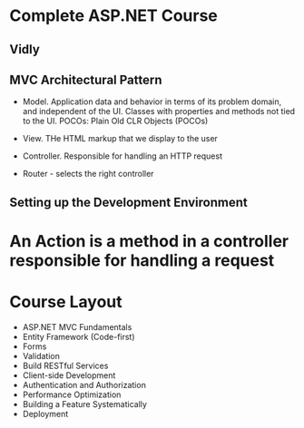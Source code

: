 # Complete ASP.NET Course

## Vidly

## MVC Architectural Pattern

* Model. Application data and behavior in terms of its problem domain, and independent of the UI. Classes with properties and methods not tied to the UI. POCOs: Plain Old CLR Objects (POCOs)
* View. THe HTML markup that we display to the user
* Controller. Responsible for handling an HTTP request

* Router - selects the right controller

## Setting up the Development Environment

# An Action is a method in a controller responsible for handling a request

# Course Layout

* ASP.NET MVC Fundamentals
* Entity Framework (Code-first)
* Forms
* Validation
* Build RESTful Services
* Client-side Development
* Authentication and Authorization
* Performance Optimization
* Building a Feature Systematically
* Deployment
